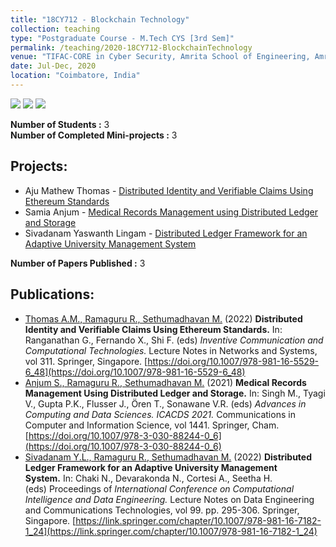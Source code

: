 ```yaml
---
title: "18CY712 - Blockchain Technology"
collection: teaching
type: "Postgraduate Course - M.Tech CYS [3rd Sem]"
permalink: /teaching/2020-18CY712-BlockchainTechnology
venue: "TIFAC-CORE in Cyber Security, Amrita School of Engineering, Amrita Vishwa Vidyapeetham"
date: Jul-Dec, 2020
location: "Coimbatore, India"
---
```

![](https://img.shields.io/badge/Course_Outcome_Attainment-3-blue) 
![](https://img.shields.io/badge/Average_Marks-82.67-blue) 
![](https://img.shields.io/badge/Course_Feedback-100-blue) 

**Number of Students :** 3 <br/>
**Number of Completed Mini-projects :** 3 <br/>

Projects: 
-------------
- Aju Mathew Thomas - [Distributed Identity and Verifiable Claims Using Ethereum Standards](https://github.com/Amrita-TIFAC-Cyber-Blockchain/Distributed-Identity-and-Verifiable-Claims-Using-Ethereum-Standards)
- Samia Anjum - [Medical Records Management using Distributed Ledger and Storage](https://github.com/Amrita-TIFAC-Cyber-Blockchain/Patient-Medical-Records)
- Sivadanam Yaswanth Lingam - [Distributed Ledger Framework for an Adaptive University Management System](https://github.com/Amrita-TIFAC-Cyber-Blockchain/Distributed-Ledger-Framework-for-an-Adaptive-University-Management-System)

**Number of Papers Published :** 3 <br/>

Publications: 
-------------
- [Thomas A.M., Ramaguru R., Sethumadhavan M.]() (2022) **Distributed Identity and Verifiable Claims Using Ethereum Standards.** In: Ranganathan G., Fernando X., Shi F. (eds) _Inventive Communication and Computational Technologies._ Lecture Notes in Networks and Systems, vol 311. Springer, Singapore. [https://doi.org/10.1007/978-981-16-5529-6_48](https://doi.org/10.1007/978-981-16-5529-6_48)
- [Anjum S., Ramaguru R., Sethumadhavan M.]() (2021) **Medical Records Management Using Distributed Ledger and Storage.** In: Singh M., Tyagi V., Gupta P.K., Flusser J., Ören T., Sonawane V.R. (eds) _Advances in Computing and Data Sciences. ICACDS 2021._ Communications in Computer and Information Science, vol 1441. Springer, Cham. [https://doi.org/10.1007/978-3-030-88244-0_6](https://doi.org/10.1007/978-3-030-88244-0_6)
- [Sivadanam Y.L., Ramaguru R., Sethumadhavan M.]() (2022) **Distributed Ledger Framework for an Adaptive University Management System.** In: Chaki N., Devarakonda N., Cortesi A., Seetha H. (eds) Proceedings of _International Conference on Computational Intelligence and Data Engineering._ Lecture Notes on Data Engineering and Communications Technologies, vol 99. pp. 295-306. Springer, Singapore. [https://link.springer.com/chapter/10.1007/978-981-16-7182-1_24](https://link.springer.com/chapter/10.1007/978-981-16-7182-1_24)


